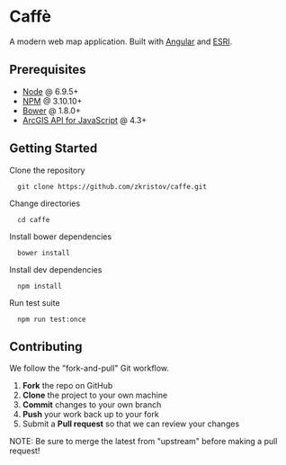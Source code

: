 # Caffè

A modern web map application. Built with [Angular](https://angular.io/) and 
[ESRI](https://developers.arcgis.com/).

## Prerequisites
  * [Node](https://nodejs.org/en/) @ 6.9.5+
  * [NPM](https://www.npmjs.com/) @ 3.10.10+
  * [Bower](https://bower.io/) @ 1.8.0+
  * [ArcGIS API for JavaScript](https://developers.arcgis.com/javascript/) @ 4.3+

## Getting Started
Clone the repository
```
  git clone https://github.com/zkristov/caffe.git
```
Change directories
```
  cd caffe
```
Install bower dependencies
```
  bower install
```
Install dev dependencies
```
  npm install
```
Run test suite
```
  npm run test:once
```

## Contributing
We follow the "fork-and-pull" Git workflow.

 1. **Fork** the repo on GitHub
 2. **Clone** the project to your own machine
 3. **Commit** changes to your own branch
 4. **Push** your work back up to your fork
 5. Submit a **Pull request** so that we can review your changes

NOTE: Be sure to merge the latest from "upstream" before making a pull request!
